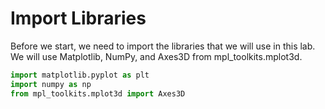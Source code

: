 # Import Libraries

Before we start, we need to import the libraries that we will use in this lab. We will use Matplotlib, NumPy, and Axes3D from mpl_toolkits.mplot3d.

```python
import matplotlib.pyplot as plt
import numpy as np
from mpl_toolkits.mplot3d import Axes3D
```
